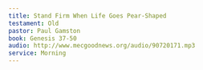 ```yaml
---
title: Stand Firm When Life Goes Pear-Shaped
testament: Old
pastor: Paul Gamston
book: Genesis 37-50
audio: http://www.mecgoodnews.org/audio/90720171.mp3
service: Morning
---
```

